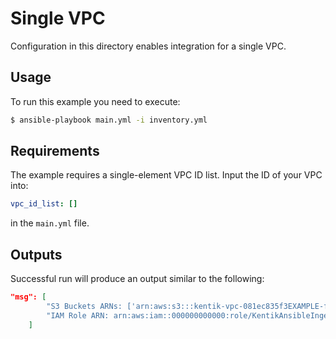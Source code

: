 # Single VPC

Configuration in this directory enables integration for a single VPC.

## Usage

To run this example you need to execute:
```bash
$ ansible-playbook main.yml -i inventory.yml
```

## Requirements

The example requires a single-element VPC ID list. Input the ID of your VPC into:
```yaml
vpc_id_list: []
```

in the `main.yml` file.

## Outputs

Successful run will produce an output similar to the following:
```json
"msg": [
        "S3 Buckets ARNs: ['arn:aws:s3:::kentik-vpc-081ec835f3EXAMPLE-flow-logs']",
        "IAM Role ARN: arn:aws:iam::000000000000:role/KentikAnsibleIngestRole"
    ]
```

